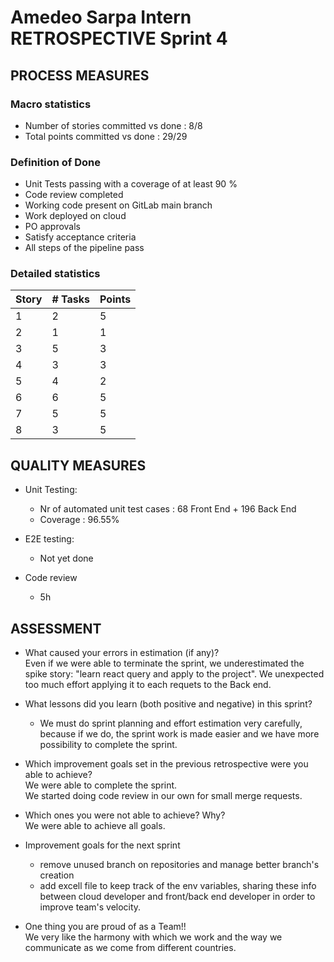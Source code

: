 # Amedeo Sarpa Intern RETROSPECTIVE Sprint 4

## PROCESS MEASURES

### Macro statistics

- Number of stories committed vs done : 8/8
- Total points committed vs done : 29/29

### Definition of Done

- Unit Tests passing with a coverage of at least 90 %
- Code review completed
- Working code present on GitLab main branch
- Work deployed on cloud
- PO approvals
- Satisfy acceptance criteria
- All steps of the pipeline pass

### Detailed statistics

| Story | # Tasks | Points | 
| ----- | ------- | ------ | 
| 1     | 2       | 5      |
| 2     | 1       | 1      |
| 3     | 5       | 3      |
| 4     | 3       | 3      |
| 5     | 4       | 2      |
| 6     | 6       | 5      |
| 7     | 5       | 5      |
| 8     | 3       | 5      |

## QUALITY MEASURES

- Unit Testing:

  - Nr of automated unit test cases : 68 Front End + 196 Back End
  - Coverage : 96.55%

- E2E testing:
  - Not yet done
- Code review
  - 5h

## ASSESSMENT

- What caused your errors in estimation (if any)? <br> Even if we were able to terminate the sprint, we underestimated the spike story: "learn react query and apply to the project". We unexpected too much effort applying it to each requets to the Back end.

- What lessons did you learn (both positive and negative) in this sprint?

  - We must do sprint planning and effort estimation very carefully, because if we do, the sprint work is made easier and we have more possibility to complete the sprint.

- Which improvement goals set in the previous retrospective were you able to achieve? <br>
  We were able to complete the sprint. <br> We started doing code review in our own for small merge requests.
- Which ones you were not able to achieve? Why?<br>
  We were able to achieve all goals.

- Improvement goals for the next sprint <br>

  - remove unused branch on repositories and manage better branch's creation
  - add excell file to keep track of the env variables, sharing these info between cloud developer and front/back end developer in order to improve team's velocity.

- One thing you are proud of as a Team!!<br>
  We very like the harmony with which we work and the way we communicate as we come from different countries.
